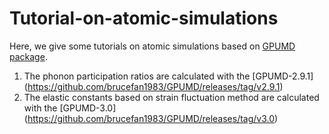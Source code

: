# Tutorial-on-atomic-simulations
Here, we give some tutorials on atomic simulations based on [GPUMD package](https://github.com/brucefan1983/GPUMD).
1. The phonon participation ratios are calculated with the [GPUMD-2.9.1] (https://github.com/brucefan1983/GPUMD/releases/tag/v2.9.1)
2. The elastic constants based on strain fluctuation method are calculated with the [GPUMD-3.0] (https://github.com/brucefan1983/GPUMD/releases/tag/v3.0)
